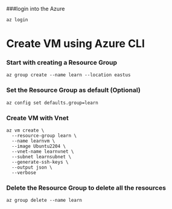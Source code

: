 ###login into the Azure 

```
az login
```

# Create VM using Azure CLI
### Start with creating a Resource Group

```
az group create --name learn --location eastus
```

### Set the Resource Group as default (Optional)

```
az config set defaults.group=learn
```

### Create VM with Vnet

```
az vm create \
  --resource-group learn \
  --name learnvm \ 
  --image Ubuntu2204 \
  --vnet-name learnvnet \  
  --subnet learnsubnet \    
  --generate-ssh-keys \
  --output json \
  --verbose
```

### Delete the Resource Group to delete all the resources

```
az group delete --name learn
```
